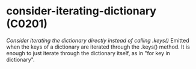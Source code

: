 # consider-iterating-dictionary (C0201)
*Consider iterating the dictionary directly instead of calling .keys()*
Emitted when the keys of a dictionary are iterated through the .keys()
method. It is enough to just iterate through the dictionary itself, as
in "for key in dictionary".
